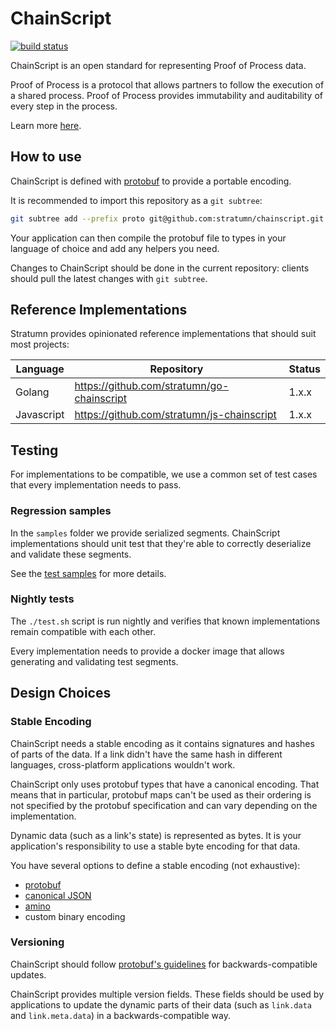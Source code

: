 # ChainScript

[![build status](https://travis-ci.org/stratumn/chainscript.svg?branch=master)](https://travis-ci.org/stratumn/chainscript)

ChainScript is an open standard for representing Proof of Process data.

Proof of Process is a protocol that allows partners to follow the execution of
a shared process.
Proof of Process provides immutability and auditability of every step in the
process.

Learn more [here](https://proofofprocess.org/).

## How to use

ChainScript is defined with [protobuf](https://developers.google.com/protocol-buffers/)
to provide a portable encoding.

It is recommended to import this repository as a `git subtree`:

```bash
git subtree add --prefix proto git@github.com:stratumn/chainscript.git master --squash
```

Your application can then compile the protobuf file to types in your language
of choice and add any helpers you need.

Changes to ChainScript should be done in the current repository: clients should
pull the latest changes with `git subtree`.

## Reference Implementations

Stratumn provides opinionated reference implementations that should suit most
projects:

| Language   | Repository                                 | Status |
| ---------- | ------------------------------------------ | ------ |
| Golang     | https://github.com/stratumn/go-chainscript | 1.x.x  |
| Javascript | https://github.com/stratumn/js-chainscript | 1.x.x  |

## Testing

For implementations to be compatible, we use a common set of test cases that
every implementation needs to pass.

### Regression samples

In the `samples` folder we provide serialized segments. ChainScript
implementations should unit test that they're able to correctly deserialize and
validate these segments.

See the [test samples](samples/README.md) for more details.

### Nightly tests

The `./test.sh` script is run nightly and verifies that known implementations
remain compatible with each other.

Every implementation needs to provide a docker image that allows generating and
validating test segments.

## Design Choices

### Stable Encoding

ChainScript needs a stable encoding as it contains signatures and hashes of
parts of the data. If a link didn't have the same hash in different languages,
cross-platform applications wouldn't work.

ChainScript only uses protobuf types that have a canonical encoding.
That means that in particular, protobuf maps can't be used as their ordering is
not specified by the protobuf specification and can vary depending on the
implementation.

Dynamic data (such as a link's state) is represented as bytes. It is your
application's responsibility to use a stable byte encoding for that data.

You have several options to define a stable encoding (not exhaustive):

- [protobuf](https://developers.google.com/protocol-buffers/)
- [canonical JSON](https://gibson042.github.io/canonicaljson-spec/)
- [amino](https://github.com/tendermint/go-amino)
- custom binary encoding

### Versioning

ChainScript should follow [protobuf's guidelines](https://developers.google.com/protocol-buffers/docs/proto3#updating)
for backwards-compatible updates.

ChainScript provides multiple version fields. These fields should be used by
applications to update the dynamic parts of their data (such as `link.data` and
`link.meta.data`) in a backwards-compatible way.

